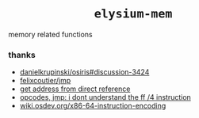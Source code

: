 <h1 align="center"><code>elysium-mem</code></h1>

memory related functions
 
### thanks

 - [danielkrupinski/osiris#discussion-3424](https://github.com/danielkrupinski/osiris/discussions/3424)
 - [felixcoutier/jmp](https://www.felixcloutier.com/x86/jmp)
 - [get address from direct reference](https://www.unknowncheats.me/forum/general-programming-and-reversing/375888-address-direct-reference.html)
 - [opcodes, jmp: i dont understand the ff /4 instruction](https://www.unknowncheats.me/forum/forum-general/381517-opcodes-jmp-dont-understand-ff-4-instruction.html)
 - [wiki.osdev.org/x86-64-instruction-encoding](https://wiki.osdev.org/X86-64_Instruction_Encoding)
